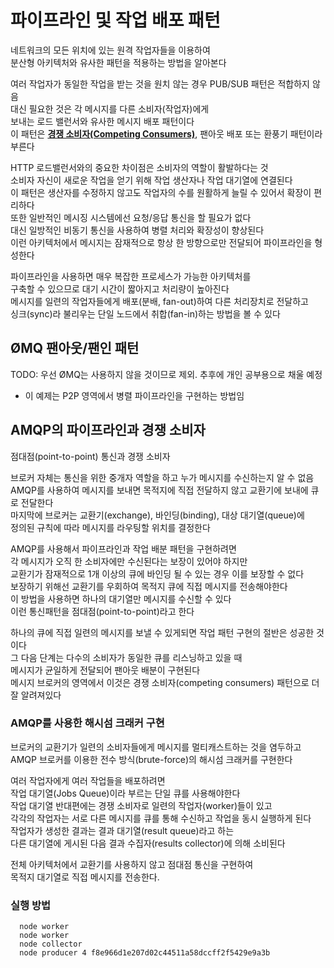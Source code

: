# 파이프라인 및 작업 배포 패턴

네트워크의 모든 위치에 있는 원격 작업자들을 이용하여  
분산형 아키텍처와 유사한 패턴을 적용하는 방법을 알아본다

여러 작업자가 동일한 작업을 받는 것을 원치 않는 경우 PUB/SUB 패턴은 적합하지 않음  
대신 필요한 것은 각 메시지를 다른 소비자(작업자)에게  
보내는 로드 밸런서와 유사한 메시지 배포 패턴이다  
이 패턴은 **[경쟁 소비자(Competing Consumers)](https://docs.microsoft.com/ko-kr/azure/architecture/patterns/competing-consumers)**, 팬아웃 배포 또는 환풍기 패턴이라 부른다

HTTP 로드밸런서와의 중요한 차이점은 소비자의 역할이 활발하다는 것  
소비자 자신이 새로운 작업을 얻기 위해 작업 생산자나 작업 대기열에 연결된다  
이 패턴은 생산자를 수정하지 않고도 작업자의 수를 원활하게 늘릴 수 있어서 확장이 편리하다  
또한 일반적인 메시징 시스템에선 요청/응답 통신을 할 필요가 없다  
대신 일방적인 비동기 통신을 사용하여 병렬 처리와 확장성이 향상된다  
이런 아키텍처에서 메시지는 잠재적으로 항상 한 방향으로만 전달되어 파이프라인을 형성한다

파이프라인을 사용하면 매우 복잡한 프로세스가 가능한 아키텍처를  
구축할 수 있으므로 대기 시간이 짧아지고 처리량이 높아진다  
메시지를 일련의 작업자들에게 배포(분배, fan-out)하여 다른 처리장치로 전달하고  
싱크(sync)라 불리우는 단일 노드에서 취합(fan-in)하는 방법을 볼 수 있다

## ØMQ 팬아웃/팬인 패턴

TODO: 우선 ØMQ는 사용하지 않을 것이므로 제외. 추후에 개인 공부용으로 채울 예정
- 이 예제는 P2P 영역에서 병렬 파이프라인을 구현하는 방법임

## AMQP의 파이프라인과 경쟁 소비자

점대점(point-to-point) 통신과 경쟁 소비자

브로커 자체는 통신을 위한 중개자 역할을 하고 누가 메시지를 수신하는지 알 수 없음  
AMQP를 사용하여 메시지를 보내면 목적지에 직접 전달하지 않고 교환기에 보내에 큐로 전달한다  
마지막에 브로커는 교환기(exchange), 바인딩(binding), 대상 대기열(queue)에  
정의된 규칙에 따라 메시지를 라우팅할 위치를 결정한다

AMQP를 사용해서 파이프라인과 작업 배분 패턴을 구현하려면  
각 메시지가 오직 한 소비자에만 수신된다는 보장이 있어야 하지만  
교환기가 잠재적으로 1개 이상의 큐에 바인딩 될 수 있는 경우 이를 보장할 수 없다  
보장하기 위해선 교환기를 우회하여 목적지 큐에 직접 메시지를 전송해야한다  
이 방법을 사용하면 하나의 대기열만 메시지를 수신할 수 있다  
이런 통신패턴을 점대점(point-to-point)라고 한다  
 
하나의 큐에 직접 일련의 메시지를 보낼 수 있게되면 작업 패턴 구현의 절반은 성공한 것이다  
그 다음 단계는 다수의 소비자가 동일한 큐를 리스닝하고 있을 때  
메시지가 균일하게 전달되어 팬아웃 배분이 구현된다  
메시지 브로커의 영역에서 이것은 경쟁 소비자(competing consumers) 패턴으로 더 잘 알려져있다

### AMQP를 사용한 해시섬 크래커 구현

브로커의 교환기가 일련의 소비자들에게 메시지를 멀티캐스트하는 것을 염두하고  
AMQP 브로커를 이용한 전수 방식(brute-force)의 해시섬 크래커를 구현한다

여러 작업자에게 여러 작업들을 배포하려면  
작업 대기열(Jobs Queue)이라 부르는 단일 큐를 사용해야한다  
작업 대기열 반대편에는 경쟁 소비자로 일련의 작업자(worker)들이 있고  
각각의 작업자는 서로 다른 메시지를 큐를 통해 수신하고 작업을 동시 실행하게 된다   
작업자가 생성한 결과는 결과 대기열(result queue)라고 하는  
다른 대기열에 게시된 다음 결과 수집자(results collector)에 의해 소비된다

전체 아키텍처에서 교환기를 사용하지 않고 점대점 통신을 구현하여  
목적지 대기열로 직접 메시지를 전송한다.


### 실행 방법

```shell
  node worker
  node worker
  node collector
  node producer 4 f8e966d1e207d02c44511a58dccff2f5429e9a3b
```
